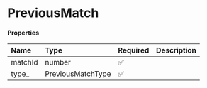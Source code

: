 # PreviousMatch

**Properties**

| Name    | Type              | Required | Description |
| :------ | :---------------- | :------- | :---------- |
| matchId | number            | ✅       |             |
| type\_  | PreviousMatchType | ✅       |             |

